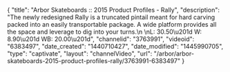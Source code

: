 {
    "title": "Arbor Skateboards :: 2015 Product Profiles - Rally",
    "description": "The newly redesigned Rally is a truncated pintail meant for hard carving packed into an easily transportable package. A wide platform provides all the space and leverage to dig into your turns.\n \nL: 30.50\u201d  W: 8.90\u201d  WB: 20.00\u201d",
    "channelid": "3763991",
    "videoid": "6383497",
    "date_created": "1440710427",
    "date_modified": "1445990705",
    "type": "captivate",
    "layout": "channelVideo",
    "url": "\/arbor\/arbor-skateboards-2015-product-profiles-rally\/3763991-6383497"
}